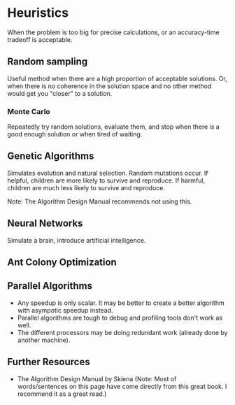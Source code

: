 # Heuristics #
When the problem is too big for precise calculations, or an accuracy-time tradeoff is acceptable.



## Random sampling ##
Useful method when there are a high proportion of acceptable solutions. Or, when there is no coherence in the solution space and no other method would get you "closer" to a solution.

### Monte Carlo ###
Repeatedly try random solutions, evaluate them, and stop when there is a good enough solution or when tired of waiting.



## Genetic Algorithms ##
Simulates evolution and natural selection. Random mutations occur. If helpful, children are more likely to survive and reproduce. If harmful, children are much less likely to survive and reproduce.

Note: The Algorithm Design Manual recommends not using this.



## Neural Networks ##
Simulate a brain, introduce artificial intelligence.


## Ant Colony Optimization ##


## Parallel Algorithms ##

- Any speedup is only scalar. It may be better to create a better algorithm with asympotic speedup instead.
- Parallel algorithms are tough to debug and profiling tools don't work as well.
- The different processors may be doing redundant work (already done by another machine).



## Further Resources ##
- The Algorithm Design Manual by Skiena (Note: Most of words/sentences on this page have come directly from this great book. I recommend it as a great read.)
